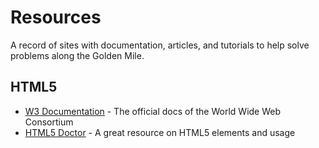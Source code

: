 Resources
==================

A record of sites with documentation, articles, and tutorials to help solve problems along the Golden Mile.

## HTML5 ##

* [W3 Documentation](http://dev.w3.org/html5/html-author/) - The official docs of the World Wide Web Consortium
* [HTML5 Doctor](http://html5doctor.com/) - A great resource on HTML5 elements and usage
